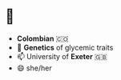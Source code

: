 # 👋

- **Colombian** 🇨🇴
- 🧬 **Genetics** of glycemic traits 
- 📫 University of **Exeter** 🇬🇧
- 😄 she/her
